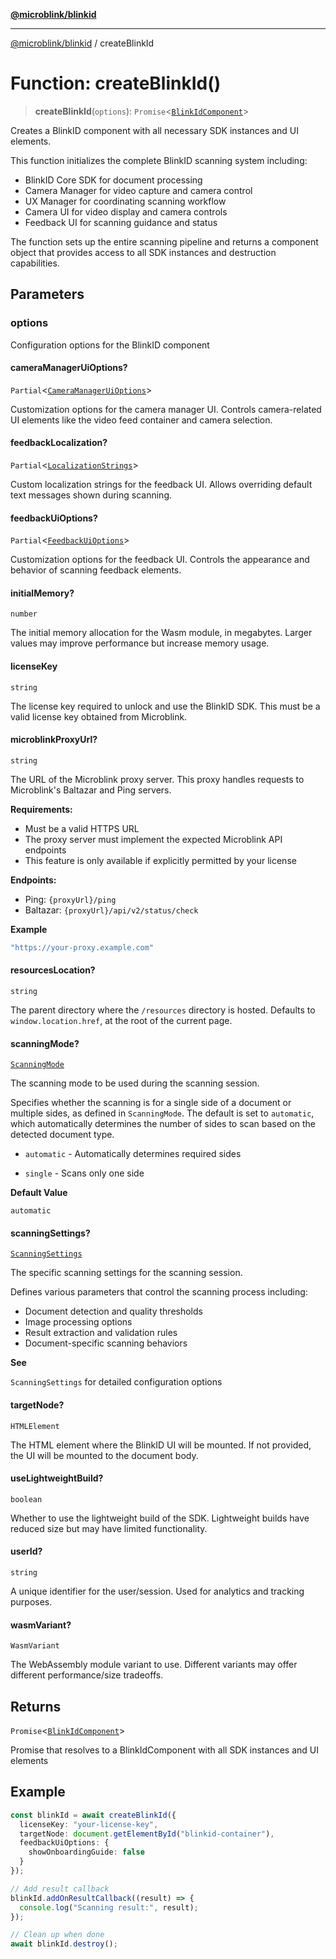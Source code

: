 [**@microblink/blinkid**](../README.md)

***

[@microblink/blinkid](../README.md) / createBlinkId

# Function: createBlinkId()

> **createBlinkId**(`options`): `Promise`\<[`BlinkIdComponent`](../type-aliases/BlinkIdComponent.md)\>

Creates a BlinkID component with all necessary SDK instances and UI elements.

This function initializes the complete BlinkID scanning system including:
- BlinkID Core SDK for document processing
- Camera Manager for video capture and camera control
- UX Manager for coordinating scanning workflow
- Camera UI for video display and camera controls
- Feedback UI for scanning guidance and status

The function sets up the entire scanning pipeline and returns a component
object that provides access to all SDK instances and destruction capabilities.

## Parameters

### options

Configuration options for the BlinkID component

#### cameraManagerUiOptions?

`Partial`\<[`CameraManagerUiOptions`](../type-aliases/CameraManagerUiOptions.md)\>

Customization options for the camera manager UI.
Controls camera-related UI elements like the video feed container and camera selection.

#### feedbackLocalization?

`Partial`\<[`LocalizationStrings`](../type-aliases/LocalizationStrings.md)\>

Custom localization strings for the feedback UI.
Allows overriding default text messages shown during scanning.

#### feedbackUiOptions?

`Partial`\<[`FeedbackUiOptions`](../type-aliases/FeedbackUiOptions.md)\>

Customization options for the feedback UI.
Controls the appearance and behavior of scanning feedback elements.

#### initialMemory?

`number`

The initial memory allocation for the Wasm module, in megabytes.
Larger values may improve performance but increase memory usage.

#### licenseKey

`string`

The license key required to unlock and use the BlinkID SDK.
This must be a valid license key obtained from Microblink.

#### microblinkProxyUrl?

`string`

The URL of the Microblink proxy server. This proxy handles requests to Microblink's Baltazar and Ping servers.

**Requirements:**
- Must be a valid HTTPS URL
- The proxy server must implement the expected Microblink API endpoints
- This feature is only available if explicitly permitted by your license

**Endpoints:**
- Ping: `{proxyUrl}/ping`
- Baltazar: `{proxyUrl}/api/v2/status/check`

**Example**

```ts
"https://your-proxy.example.com"
```

#### resourcesLocation?

`string`

The parent directory where the `/resources` directory is hosted.
Defaults to `window.location.href`, at the root of the current page.

#### scanningMode?

[`ScanningMode`](../type-aliases/ScanningMode.md)

The scanning mode to be used during the scanning session.

Specifies whether the scanning is for a single side of a document or
multiple sides, as defined in `ScanningMode`. The default is set to
`automatic`, which automatically determines the number of sides to scan
based on the detected document type.

- `automatic` - Automatically determines required sides

- `single` - Scans only one side

**Default Value**

`automatic`

#### scanningSettings?

[`ScanningSettings`](../type-aliases/ScanningSettings.md)

The specific scanning settings for the scanning session.

Defines various parameters that control the scanning process including:

- Document detection and quality thresholds
- Image processing options
- Result extraction and validation rules
- Document-specific scanning behaviors

**See**

`ScanningSettings` for detailed configuration options

#### targetNode?

`HTMLElement`

The HTML element where the BlinkID UI will be mounted.
If not provided, the UI will be mounted to the document body.

#### useLightweightBuild?

`boolean`

Whether to use the lightweight build of the SDK.
Lightweight builds have reduced size but may have limited functionality.

#### userId?

`string`

A unique identifier for the user/session.
Used for analytics and tracking purposes.

#### wasmVariant?

`WasmVariant`

The WebAssembly module variant to use.
Different variants may offer different performance/size tradeoffs.

## Returns

`Promise`\<[`BlinkIdComponent`](../type-aliases/BlinkIdComponent.md)\>

Promise that resolves to a BlinkIdComponent with all SDK instances and UI elements

## Example

```typescript
const blinkId = await createBlinkId({
  licenseKey: "your-license-key",
  targetNode: document.getElementById("blinkid-container"),
  feedbackUiOptions: {
    showOnboardingGuide: false
  }
});

// Add result callback
blinkId.addOnResultCallback((result) => {
  console.log("Scanning result:", result);
});

// Clean up when done
await blinkId.destroy();
```
